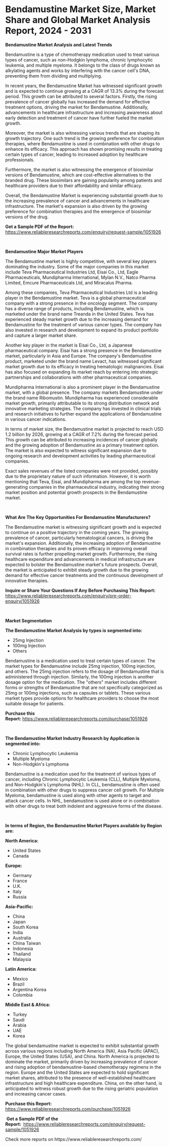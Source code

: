 <p><h1>Bendamustine Market Size, Market Share and Global Market Analysis Report, 2024 - 2031</h1></p><p><strong>Bendamustine Market Analysis and Latest Trends</strong></p>
<p><p>Bendamustine is a type of chemotherapy medication used to treat various types of cancer, such as non-Hodgkin lymphoma, chronic lymphocytic leukemia, and multiple myeloma. It belongs to the class of drugs known as alkylating agents and works by interfering with the cancer cell's DNA, preventing them from dividing and multiplying.</p><p>In recent years, the Bendamustine Market has witnessed significant growth and is expected to continue growing at a CAGR of 13.3% during the forecast period. This growth can be attributed to several factors. Firstly, the rising prevalence of cancer globally has increased the demand for effective treatment options, driving the market for Bendamustine. Additionally, advancements in healthcare infrastructure and increasing awareness about early detection and treatment of cancer have further fueled the market growth.</p><p>Moreover, the market is also witnessing various trends that are shaping its growth trajectory. One such trend is the growing preference for combination therapies, where Bendamustine is used in combination with other drugs to enhance its efficacy. This approach has shown promising results in treating certain types of cancer, leading to increased adoption by healthcare professionals.</p><p>Furthermore, the market is also witnessing the emergence of biosimilar versions of Bendamustine, which are cost-effective alternatives to the branded drug. These biosimilars are gaining popularity among patients and healthcare providers due to their affordability and similar efficacy.</p><p>Overall, the Bendamustine Market is experiencing substantial growth due to the increasing prevalence of cancer and advancements in healthcare infrastructure. The market's expansion is also driven by the growing preference for combination therapies and the emergence of biosimilar versions of the drug.</p></p>
<p><strong>Get a Sample PDF of the Report:&nbsp;</strong> <a href="https://www.reliableresearchreports.com/enquiry/request-sample/1051926">https://www.reliableresearchreports.com/enquiry/request-sample/1051926</a></p>
<p>&nbsp;</p>
<p><strong>Bendamustine Major Market Players</strong></p>
<p><p>The Bendamustine market is highly competitive, with several key players dominating the industry. Some of the major companies in this market include Teva Pharmaceutical Industries Ltd, Eisai Co., Ltd, Eagle Pharmaceuticals, Mundipharma International, Mylan N.V., Natco Pharma Limited, Emcure Pharmaceuticals Ltd, and Miracalus Pharma.</p><p>Among these companies, Teva Pharmaceutical Industries Ltd is a leading player in the Bendamustine market. Teva is a global pharmaceutical company with a strong presence in the oncology segment. The company has a diverse range of products, including Bendamustine, which is marketed under the brand name Treanda in the United States. Teva has experienced steady market growth due to the increasing demand for Bendamustine for the treatment of various cancer types. The company has also invested in research and development to expand its product portfolio and capture a larger market share.</p><p>Another key player in the market is Eisai Co., Ltd, a Japanese pharmaceutical company. Eisai has a strong presence in the Bendamustine market, particularly in Asia and Europe. The company's Bendamustine product, marketed under the brand name Levact, has witnessed significant market growth due to its efficacy in treating hematologic malignancies. Eisai has also focused on expanding its market reach by entering into strategic partnerships and collaborations with other pharmaceutical companies.</p><p>Mundipharma International is also a prominent player in the Bendamustine market, with a global presence. The company markets Bendamustine under the brand name Ribomustin. Mundipharma has experienced considerable market growth, primarily attributable to its strong distribution network and innovative marketing strategies. The company has invested in clinical trials and research initiatives to further expand the applications of Bendamustine in various cancer indications.</p><p>In terms of market size, the Bendamustine market is projected to reach USD 1.2 billion by 2026, growing at a CAGR of 7.2% during the forecast period. This growth can be attributed to increasing incidences of cancer globally and the growing adoption of Bendamustine as a primary treatment option. The market is also expected to witness significant expansion due to ongoing research and development activities by leading pharmaceutical companies.</p><p>Exact sales revenues of the listed companies were not provided, possibly due to the proprietary nature of such information. However, it is worth mentioning that Teva, Eisai, and Mundipharma are among the top revenue-generating companies in the pharmaceutical industry, indicating their strong market position and potential growth prospects in the Bendamustine market.</p></p>
<p>&nbsp;</p>
<p><strong>What Are The Key Opportunities For Bendamustine Manufacturers?</strong></p>
<p><p>The Bendamustine market is witnessing significant growth and is expected to continue on a positive trajectory in the coming years. The growing prevalence of cancer, particularly hematological cancers, is driving the market's expansion. Additionally, the increasing adoption of Bendamustine in combination therapies and its proven efficacy in improving overall survival rates is further propelling market growth. Furthermore, the rising healthcare expenditure and advancements in medical infrastructure are expected to bolster the Bendamustine market's future prospects. Overall, the market is anticipated to exhibit steady growth due to the growing demand for effective cancer treatments and the continuous development of innovative therapies.</p></p>
<p><strong>Inquire or Share Your Questions If Any Before Purchasing This Report:</strong> <a href="https://www.reliableresearchreports.com/enquiry/pre-order-enquiry/1051926">https://www.reliableresearchreports.com/enquiry/pre-order-enquiry/1051926</a></p>
<p>&nbsp;</p>
<p><strong>Market Segmentation</strong></p>
<p><strong>The Bendamustine Market Analysis by types is segmented into:</strong></p>
<p><ul><li>25mg Injection</li><li>100mg Injection</li><li>Others</li></ul></p>
<p><p>Bendamustine is a medication used to treat certain types of cancer. The market types for Bendamustine include 25mg injection, 100mg injection, and others. The 25mg injection refers to the dosage of Bendamustine that is administered through injection. Similarly, the 100mg injection is another dosage option for the medication. The "others" market includes different forms or strengths of Bendamustine that are not specifically categorized as 25mg or 100mg injections, such as capsules or tablets. These various market types provide options for healthcare providers to choose the most suitable dosage for patients.</p></p>
<p><strong>Purchase this Report:&nbsp;</strong><a href="https://www.reliableresearchreports.com/purchase/1051926">https://www.reliableresearchreports.com/purchase/1051926</a></p>
<p>&nbsp;</p>
<p><strong>The Bendamustine Market Industry Research by Application is segmented into:</strong></p>
<p><ul><li>Chronic Lymphocytic Leukemia</li><li>Multiple Myeloma</li><li>Non-Hodgkin's Lymphoma</li></ul></p>
<p><p>Bendamustine is a medication used for the treatment of various types of cancer, including Chronic Lymphocytic Leukemia (CLL), Multiple Myeloma, and Non-Hodgkin's Lymphoma (NHL). In CLL, bendamustine is often used in combination with other drugs to suppress cancer cell growth. For Multiple Myeloma, bendamustine is used along with other agents to target and attack cancer cells. In NHL, bendamustine is used alone or in combination with other drugs to treat both indolent and aggressive forms of the disease.</p></p>
<p>&nbsp;</p>
<p><strong>In terms of Region, the Bendamustine Market Players available by Region are:</strong></p>
<p>
    <p> <strong> North America: </strong>
        <ul>
            <li>United States</li>
            <li>Canada</li>
        </ul>
        </p> 
    <p> <strong> Europe: </strong>
        <ul>
            <li>Germany</li>
            <li>France</li>
            <li>U.K.</li>
            <li>Italy</li>
            <li>Russia</li>
        </ul>
        </p> 
    <p> <strong> Asia-Pacific: </strong>
        <ul>
            <li>China</li>
            <li>Japan</li>
            <li>South Korea</li>
            <li>India</li>
            <li>Australia</li>
            <li>China Taiwan</li>
            <li>Indonesia</li>
            <li>Thailand</li>
            <li>Malaysia</li>
        </ul>
        </p> 
    <p> <strong> Latin America: </strong>
        <ul>
            <li>Mexico</li>
            <li>Brazil</li>
            <li>Argentina Korea</li>
            <li>Colombia</li>
        </ul>
        </p> 
    <p> <strong> Middle East & Africa: </strong>
        <ul>
            <li>Turkey</li>
            <li>Saudi</li>
            <li>Arabia</li>
            <li>UAE</li>
            <li>Korea</li>
        </ul>
    </p>
    </p>
<p><p>The global bendamustine market is expected to exhibit substantial growth across various regions including North America (NA), Asia Pacific (APAC), Europe, the United States (USA), and China. North America is projected to dominate the market, primarily driven by increasing prevalence of cancer and rising adoption of bendamustine-based chemotherapy regimens in the region. Europe and the United States are expected to hold significant market shares, attributed to the presence of well-established healthcare infrastructure and high healthcare expenditure. China, on the other hand, is anticipated to witness robust growth due to the rising geriatric population and increasing cancer cases.</p></p>
<p><strong>Purchase this Report: </strong><a href="https://www.reliableresearchreports.com/purchase/1051926">https://www.reliableresearchreports.com/purchase/1051926</a></p>
<p>&nbsp;<strong>Get a Sample PDF of the Report:&nbsp;&nbsp;</strong><a href="https://www.reliableresearchreports.com/enquiry/request-sample/1051926">https://www.reliableresearchreports.com/enquiry/request-sample/1051926</a></p>
<p><strong></strong></p>
<p>Check more reports on https://www.reliableresearchreports.com/</p>